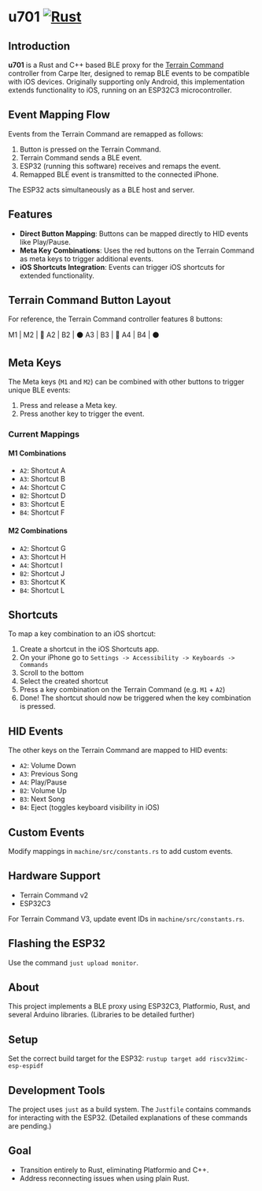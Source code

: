 # u701 [![Rust](https://github.com/oleander/u701/actions/workflows/rust.yml/badge.svg)](https://github.com/oleander/u701/actions/workflows/rust.yml)

## Introduction

**u701** is a Rust and C++ based BLE proxy for the [Terrain Command](https://carpe-iter.com/support/rally-command-getting-started/) controller from Carpe Iter, designed to remap BLE events to be compatible with iOS devices. Originally supporting only Android, this implementation extends functionality to iOS, running on an ESP32C3 microcontroller.

## Event Mapping Flow

Events from the Terrain Command are remapped as follows:

1. Button is pressed on the Terrain Command.
2. Terrain Command sends a BLE event.
3. ESP32 (running this software) receives and remaps the event.
4. Remapped BLE event is transmitted to the connected iPhone.

The ESP32 acts simultaneously as a BLE host and server.

## Features

- **Direct Button Mapping**: Buttons can be mapped directly to HID events like Play/Pause.
- **Meta Key Combinations**: Uses the red buttons on the Terrain Command as meta keys to trigger additional events.
- **iOS Shortcuts Integration**: Events can trigger iOS shortcuts for extended functionality.

## Terrain Command Button Layout

For reference, the Terrain Command controller features 8 buttons:

M1 | M2 | :red_circle:
A2 | B2 | :black_circle:
A3 | B3 | :large_blue_circle:
A4 | B4 | :black_circle:

## Meta Keys

The Meta keys (`M1` and `M2`) can be combined with other buttons to trigger unique BLE events:

1. Press and release a Meta key.
2. Press another key to trigger the event.

### Current Mappings

#### M1 Combinations

- `A2`: Shortcut A
- `A3`: Shortcut B
- `A4`: Shortcut C
- `B2`: Shortcut D
- `B3`: Shortcut E
- `B4`: Shortcut F

#### M2 Combinations

- `A2`: Shortcut G
- `A3`: Shortcut H
- `A4`: Shortcut I
- `B2`: Shortcut J
- `B3`: Shortcut K
- `B4`: Shortcut L

## Shortcuts

To map a key combination to an iOS shortcut:

1. Create a shortcut in the iOS Shortcuts app.
2. On your iPhone go to `Settings -> Accessibility -> Keyboards -> Commands`
3. Scroll to the bottom
4. Select the created shortcut
5. Press a key combination on the Terrain Command (e.g. `M1` + `A2`)
6. Done! The shortcut should now be triggered when the key combination is pressed.

## HID Events

The other keys on the Terrain Command are mapped to HID events:

- `A2`: Volume Down
- `A3`: Previous Song
- `A4`: Play/Pause
- `B2`: Volume Up
- `B3`: Next Song
- `B4`: Eject (toggles keyboard visibility in iOS)

## Custom Events

Modify mappings in `machine/src/constants.rs` to add custom events.

## Hardware Support

- Terrain Command v2
- ESP32C3

For Terrain Command V3, update event IDs in `machine/src/constants.rs`.

## Flashing the ESP32

Use the command `just upload monitor`.

## About

This project implements a BLE proxy using ESP32C3, Platformio, Rust, and several Arduino libraries. (Libraries to be detailed further)

## Setup

Set the correct build target for the ESP32: `rustup target add riscv32imc-esp-espidf`

## Development Tools

The project uses `just` as a build system. The `Justfile` contains commands for interacting with the ESP32. (Detailed explanations of these commands are pending.)

## Goal

- Transition entirely to Rust, eliminating Platformio and C++.
- Address reconnecting issues when using plain Rust.

